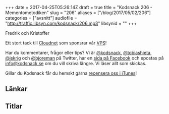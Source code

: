 +++
date = 2017-04-25T05:26:14Z
draft = true
title = "Kodsnack 206 - Mementometodiken"
slug = "206"
aliases = ["/blog/2017/05/02/206"]
categories = ["avsnitt"]
audiofile = "http://traffic.libsyn.com/kodsnack/206.mp3"
libsynid = ""
+++

Fredrik och Kristoffer 

Ett stort tack till [Cloudnet](http://www.cloudnet.se) som sponsrar vår [VPS](http://en.wikipedia.org/wiki/Virtual_private_server)!

Har du kommentarer, frågor eller tips? Vi är [@kodsnack](https://www.twitter.com/kodsnack), [@tobiashieta](https://www.twitter.com/tobiashieta), [@iskrig](https://www.twitter.com/iskrig) och [@bjoreman](https://www.twitter.com/bjoreman) på Twitter, har en [sida på Facebook](https://www.facebook.com/kodsnack) och epostas på [info@kodsnack.se](mailto:info@kodsnack.se) om du vill skriva längre. Vi läser allt som skickas.

Gillar du Kodsnack får du hemskt gärna [recensera oss i iTunes](http://itunes.apple.com/se/podcast/kodsnack/id561631498?l=en)!

## Länkar ##

## Titlar ##
